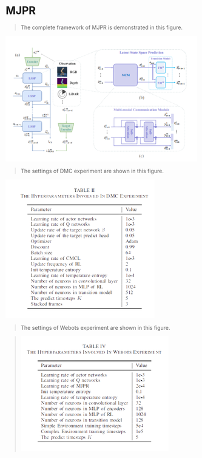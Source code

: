 # MJPR

>  The complete framework of MJPR is demonstrated in this figure.

![Image text](https://github.com/ykpcx-wzh/MJPR/blob/main/img/MJPR.png)

> The settings of DMC experiment are shown in this figure.

![Image text](https://github.com/ykpcx-wzh/MJPR/blob/main/img/Settings.png)

> The settings of Webots experiment are shown in this figure.

> ![Image text](https://github.com/ykpcx-wzh/MJPR/blob/main/img/Webots_settings.png)
